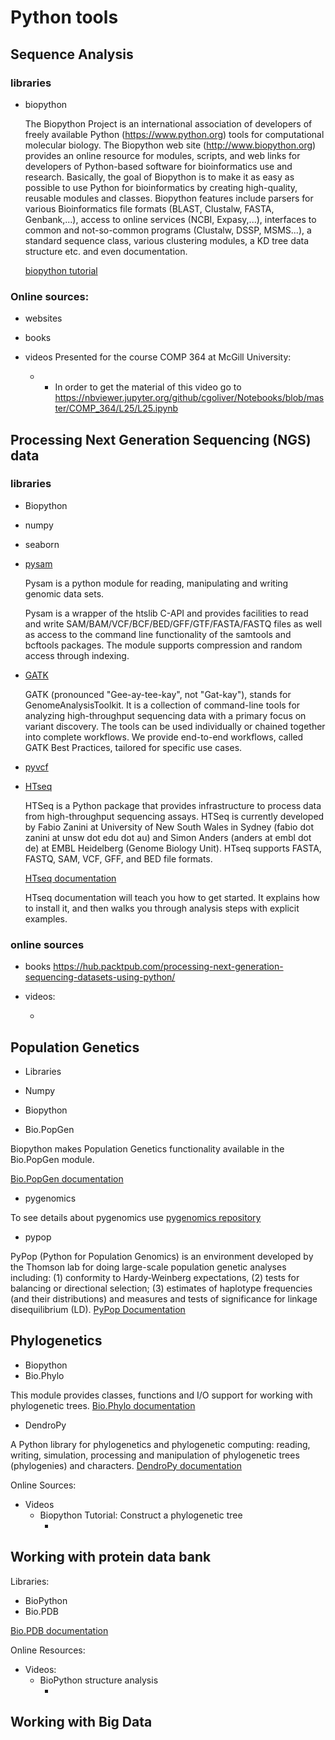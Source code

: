 Python tools
===============


## Sequence Analysis

### libraries

- biopython

    The Biopython Project is an international association of developers of freely available Python (https://www.python.org) tools for computational molecular biology. The Biopython web site (http://www.biopython.org) provides an online resource for modules, scripts, and web links for developers of Python-based software for bioinformatics use and research. Basically, the goal of Biopython is to make it as easy as possible to use Python for bioinformatics by creating high-quality, reusable modules and classes. Biopython features include parsers for various Bioinformatics file formats (BLAST, Clustalw, FASTA, Genbank,...), access to online services (NCBI, Expasy,...), interfaces to common and not-so-common programs (Clustalw, DSSP, MSMS...), a standard sequence class, various clustering modules, a KD tree data structure etc. and even documentation.
 
    [biopython tutorial](http://biopython.org/DIST/docs/tutorial/Tutorial.html)
    
### Online sources:

- websites

- books

- videos
    Presented for the course COMP 364 at McGill University:
 
    - 
        - [](https://www.youtube.com/watch?v=qQ7rIpB4oOw)
    In order to get the material of this video go to https://nbviewer.jupyter.org/github/cgoliver/Notebooks/blob/master/COMP_364/L25/L25.ipynb
    

## Processing Next Generation Sequencing (NGS) data

### libraries

- Biopython
- numpy
- seaborn

- [pysam](https://pysam.readthedocs.io/en/latest/)
    
    Pysam is a python module for reading, manipulating and writing genomic data sets.
    
    Pysam is a wrapper of the htslib C-API and provides facilities to read and write SAM/BAM/VCF/BCF/BED/GFF/GTF/FASTA/FASTQ files as well as access to the command line functionality of the samtools and bcftools packages. The module supports compression and random access through indexing.
    
- [GATK](https://gatk.broadinstitute.org/hc/en-us/articles/360036194592-Getting-started-with-GATK4)

    GATK (pronounced "Gee-ay-tee-kay", not "Gat-kay"), stands for GenomeAnalysisToolkit. It is a collection of command-line tools for analyzing high-throughput sequencing data with a primary focus on variant discovery. The tools can be used individually or chained together into complete workflows. We provide end-to-end workflows, called GATK Best Practices, tailored for specific use cases.  
    
- [pyvcf](https://pyvcf.readthedocs.io/en/latest/)

- [HTseq](https://htseq.readthedocs.io/en/master/)

    HTSeq is a Python package that provides infrastructure to process data from high-throughput sequencing assays. HTSeq is currently developed by Fabio Zanini at University of New South Wales in Sydney (fabio dot zanini at unsw dot edu dot au) and Simon Anders (anders at embl dot de) at EMBL Heidelberg (Genome Biology Unit). HTseq supports FASTA, FASTQ, SAM, VCF, GFF, and BED file formats. 

    [HTseq documentation](https://htseq.readthedocs.io/en/master/)


    HTseq documentation will teach you how to get started. It explains how to install it, and then walks you through analysis steps with explicit examples. 


### online sources

- books
    https://hub.packtpub.com/processing-next-generation-sequencing-datasets-using-python/

- videos:
    - [](https://youtu.be/j4qpJ8sVjT0)



## Population Genetics


- Libraries
- Numpy

- Biopython
- Bio.PopGen

Biopython makes Population Genetics functionality available in the Bio.PopGen module.

[Bio.PopGen documentation](https://biopython.org/wiki/PopGen)

- pygenomics
  
To see details about pygenomics use [pygenomics repository](https://github.com/tiagoantao/pygenomics)

- pypop


PyPop (Python for Population Genomics) is an environment developed by the Thomson lab for doing large-scale population genetic analyses including: (1) conformity to Hardy-Weinberg expectations, (2) tests for balancing or directional selection; (3) estimates of haplotype frequencies (and their distributions) and measures and tests of significance for linkage disequilibrium (LD). 
[PyPop Documentation](http://pypop.org/)



## Phylogenetics

- Biopython
- Bio.Phylo


This module provides classes, functions and I/O support for working with phylogenetic trees.
[Bio.Phylo documentation](https://biopython.org/wiki/Phylo)

- DendroPy

A Python library for phylogenetics and phylogenetic computing: reading, writing, simulation, processing and manipulation of phylogenetic trees (phylogenies) and characters.
[DendroPy documentation](https://pypi.org/project/DendroPy/)


Online Sources:


- Videos
    - Biopython Tutorial: Construct a phylogenetic tree
        - [](https://www.youtube.com/watch?v=8ICbCmZtuSk)



## Working with protein data bank

Libraries:

- BioPython
- Bio.PDB

[Bio.PDB documentation](https://biopython.org/docs/1.75/api/Bio.PDB.html)


Online Resources:


- Videos:
    - BioPython structure analysis
        - [](https://www.youtube.com/watch?v=mL8NPpRxgJA)


## Working with Big Data


